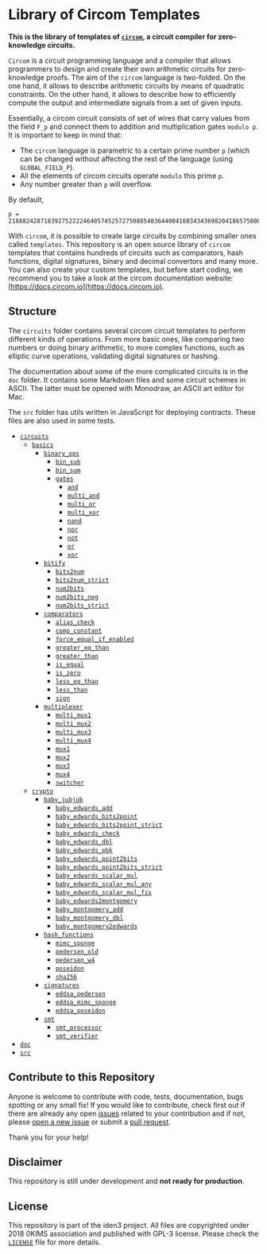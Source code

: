 # Library of Circom Templates

**This is the library of templates of [`circom`](https://github.com/iden3/circom), a circuit compiler for zero-knowledge circuits.**

`Circom` is a circuit programming language and a compiler that allows programmers to design and create their own arithmetic circuits for zero-knowledge proofs. The aim of the `circom` language is two-folded. On the one hand, it allows to describe arithmetic circuits by means of quadratic constraints. On the other hand, it allows to describe how to efficiently compute the output and intermediate signals from a set of given inputs. 

Essentially, a circom circuit consists of set of wires that carry values from the field `F_p` and connect them to addition and multiplication gates `modulo p`. It is important to keep in mind that:
- The `circom` language is parametric to a certain prime number `p` (which can be changed without affecting the rest of the language (using `GLOBAL_FIELD_P`).
- All the elements of circom circuits operate `modulo` this prime `p`.
- Any number greater than `p` will overflow. 

By default,

```
p = 21888242871839275222246405745257275088548364400416034343698204186575808495617
```

With `circom`, it is possible to create large circuits by combining smaller ones called `templates`. This repository is an open source library of `circom` templates that contains hundreds of circuits such as comparators, hash functions, digital signatures, binary and decimal convertors and many more. You can also create your custom templates, but before start coding, we recommend you to take a look at the circom documentation website: [https://docs.circom.io](https://docs.circom.io).

## Structure

The `circuits` folder contains several circom circuit templates to perform different kinds of operations. From more basic ones, like comparing two numbers or doing binary arithmetic, to more complex functions, such as elliptic curve operations, validating digital signatures or hashing. 

The documentation about some of the more complicated circuits is in the `doc` folder. It contains some Markdown files and some circuit schemes in ASCII. The latter must be opened with Monodraw, an ASCII art editor for Mac. 

The `src` folder has utils written in JavaScript for deploying contracts. These files are also used in some tests.

- [`circuits`](circuits)
    - [`basics`](circuits/basics)
        - [`binary_ops`](circuits/basics/binary_ops)
            - [`bin_sub`](circuits/basics/binary_ops/bin_sub)
            - [`bin_sum`](circuits/basics/binary_ops/bin_sum)
            - [`gates`](circuits/basics/binary_ops/gates)
                - [`and`](circuits/basics/binary_ops/gates/and)
                - [`multi_and`](circuits/basics/binary_ops/gates/multi_and)
                - [`multi_or`](circuits/basics/binary_ops/gates/multi_or)
                - [`multi_xor`](circuits/basics/binary_ops/gates/multi_xor)
                - [`nand`](circuits/basics/binary_ops/gates/nand)
                - [`nor`](circuits/basics/binary_ops/gates/nor)
                - [`not`](circuits/basics/binary_ops/gates/not)
                - [`or`](circuits/basics/binary_ops/gates/or)
                - [`xor`](circuits/basics/binary_ops/gates/xor)
        - [`bitify`](circuits/basics/bitify)
            - [`bits2num`](circuits/basics/bitify/bits2num)
            - [`bits2num_strict`](circuits/basics/bitify/bits2num_strict)
            - [`num2bits`](circuits/basics/bitify/num2bits)
            - [`num2bits_neg`](circuits/basics/bitify/num2bits_neg)
            - [`num2bits_strict`](circuits/basics/bitify/num2bits_strict)
        - [`comparators`](circuits/basics/comparators)
            - [`alias_check`](circuits/basics/comparators/alias_check)
            - [`comp_constant`](circuits/basics/comparators/comp_constant)
            - [`force_equal_if_enabled`](circuits/basics/comparators/force_equal_if_enabled)
            - [`greater_eq_than`](circuits/basics/comparators/greater_eq_than)
            - [`greater_than`](circuits/basics/comparators/greater_than)
            - [`is_equal`](circuits/basics/comparators/is_equal)
            - [`is_zero`](circuits/basics/comparators/is_zero)
            - [`less_eq_than`](circuits/basics/comparators/less_eq_than)
            - [`less_than`](circuits/basics/comparators/less_than)
            - [`sign`](circuits/basics/comparators/sign)
        - [`multiplexer`](circuits/basics/multiplexer)
            - [`multi_mux1`](circuits/basics/multiplexer/multi_mux1)
            - [`multi_mux2`](circuits/basics/multiplexer/multi_mux2)
            - [`multi_mux3`](circuits/basics/multiplexer/multi_mux3)
            - [`multi_mux4`](circuits/basics/multiplexer/multi_mux4)
            - [`mux1`](circuits/basics/multiplexer/mux1)
            - [`mux2`](circuits/basics/multiplexer/mux2)
            - [`mux3`](circuits/basics/multiplexer/mux3)
            - [`mux4`](circuits/basics/multiplexer/mux4)
            - [`switcher`](circuits/basics/multiplexer/switcher)
    - [`crypto`](circuits/crypto)
        - [`baby_jubjub`](circuits/crypto/baby_jubjub)
            - [`baby_edwards_add`](circuits/crypto/baby_jubjub/baby_edwards_add)
            - [`baby_edwards_bits2point`](circuits/crypto/baby_jubjub/baby_edwards_bits2point)
            - [`baby_edwards_bits2point_strict`](circuits/crypto/baby_jubjub/baby_edwards_bits2point_strict)
            - [`baby_edwards_check`](circuits/crypto/baby_jubjub/baby_edwards_check)
            - [`baby_edwards_dbl`](circuits/crypto/baby_jubjub/baby_edwards_dbl)
            - [`baby_edwards_pbk`](circuits/crypto/baby_jubjub/baby_edwards_pbk)
            - [`baby_edwards_point2bits`](circuits/crypto/baby_jubjub/baby_edwards_point2bits)
            - [`baby_edwards_point2bits_strict`](circuits/crypto/baby_jubjub/baby_edwards_point2bits_strict)
            - [`baby_edwards_scalar_mul`](circuits/crypto/baby_jubjub/baby_edwards_scalar_mul)
            - [`baby_edwards_scalar_mul_any`](circuits/crypto/baby_jubjub/baby_edwards_scalar_mul_any)
            - [`baby_edwards_scalar_mul_fix`](circuits/crypto/baby_jubjub/baby_edwards_scalar_mul_fix)
            - [`baby_edwards2montgomery`](circuits/crypto/baby_jubjub/baby_edwards2montgomery)
            - [`baby_montgomery_add`](circuits/crypto/baby_jubjub/baby_montgomery_add)
            - [`baby_montgomery_dbl`](circuits/crypto/baby_jubjub/baby_montgomery_dbl)
            - [`baby_montgomery2edwards`](circuits/crypto/baby_jubjub/baby_montgomery2edwards)
        - [`hash_functions`](circuits/crypto/hash_functions)
            - [`mimc_sponge`](circuits/crypto/hash_functions/mimc_sponge)
            - [`pedersen_old`](circuits/crypto/hash_functions/pedersen_old)
            - [`pedersen_w4`](circuits/crypto/hash_functions/pedersen_w4)
            - [`poseidon`](circuits/crypto/hash_functions/poseidon)
            - [`sha256`](circuits/crypto/hash_functions/sha256)
        - [`signatures`](circuits/crypto/signatures)
            - [`eddsa_pedersen`](circuits/crypto/signatures/eddsa_pedersen)
            - [`eddsa_mimc_sponge`](circuits/crypto/signatures/eddsa_mimc_sponge)
            - [`eddsa_poseidon`](circuits/crypto/signatures/eddsa_poseidon)
        - [`smt`](circuits/crypto/smt)
            - [`smt_processor`](circuits/crypto/smt/smt_processor)
            - [`smt_verifier`](circuits/crypto/smt/smt_verifier)
- [`doc`](doc) 
- [`src`](src)

<!-- Auxiliary files:
    - [.eslintrc.js](.eslintrc.js)
    - [.gitignore](.gitignore)
    - [`node_modules`](node_modules)
    - [index.js](index.js)
    - [package.json](package.json)
    - [package-lock.json](package-lock.json)
    - [README.md](README.md)
    - [LICENSE](LICENSE)
-->

## Contribute to this Repository

Anyone is welcome to contribute with code, tests, documentation, bugs spotting or any small fix! If you would like to contribute, check first out if there are already any open [issues](https://github.com/iden3/circomlib/issues) related to your contribution and if not, please [open a new issue](https://github.com/iden3/circomlib/issues/new) or submit a [pull request](https://github.com/iden3/circomlib/pulls).

Thank you for your help!

## Disclaimer

This repository is still under development and **not ready for production**.  

## License

This repository is part of the iden3 project. All files are copyrighted under 2018 0KIMS association and published with GPL-3 license. Please check the [`LICENSE`](/LICENSE) file for more details.